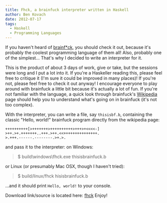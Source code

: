```yaml
---
title: Fhck, a brainfuck interpreter written in Haskell
author: Ben Kovach
date: 2012-07-17
tags:
  - Haskell
  - Programming Languages
---
```


If you haven't heard of
[brainf\*ck](http://en.wikipedia.org/wiki/Brainfuck), you should
check it out, because it's probably the coolest programming
language of them all! Also, probably one of the simplest... That's why I
decided to write an interpreter for it. 

This is the product of about 3
days of work, give or take, but the sessions were long and I put a lot
into it. If you're a Haskeller reading this, please feel free to
critique it (I'm sure it could be improved in many places)! If you're
not, please feel free to check it out anyway! I encourage everyone to
play around with brainfuck a little bit because it's actually a lot of
fun. If you're not familiar with the language, a quick look through
brainfuck's [Wikipedia](http://en.wikipedia.org/wiki/Brainfuck) page
should help you to understand what's going on in brainfuck (it's not too
complex). 

With the interpreter, you can write a file, say
`thisisbf.b`, containing the classic "Hello, world!" brainfuck program
directly from the wikipedia page:

```brainfuck
++++++++++[>+++++++>++++++++++>+++>+<<<<-]
>++.>+.+++++++..+++.>++.<<+++++++++++++++.
>.+++.------.--------.>+.>.
```

and pass it to the interpreter: on Windows:

> $ build\windows\fhck.exe thisisbrainfuck.b

or Linux (or presumably Mac OSX, though I haven't tried):

> $ build/linux/fhck hisisbrainfuck.b

...and it should print `Hello, world!` to your console.

Download link/source is located here: [fhck](https://github.com/5outh/fhck) Enjoy!
